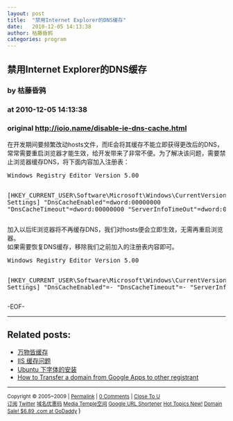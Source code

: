 ```yaml
---
layout: post
title:  "禁用Internet Explorer的DNS缓存"
date:   2010-12-05 14:13:38
author: 枯藤昏鸦
categories: program
---
```


## 禁用Internet Explorer的DNS缓存
### by 枯藤昏鸦
### at 2010-12-05 14:13:38
### original <http://ioio.name/disable-ie-dns-cache.html>

<p>在开发期间要频繁改动hosts文件，而IE会将其缓存不能立即获得更改后的DNS，常常需要重启浏览器才能生效，给开发带来了非常不便。为了解决该问题，需要禁止浏览器缓存DNS，将下面内容加入注册表：</p>
<pre lang="reg">
Windows Registry Editor Version 5.00

[HKEY_CURRENT_USER\Software\Microsoft\Windows\CurrentVersion\Internet Settings]
"DnsCacheEnabled"=dword:00000000
"DnsCacheTimeout"=dword:00000000
"ServerInfoTimeOut"=dword:00000000
</pre>
<p>加入以后IE浏览器将不再缓存DNS，我们对hosts便会立即生效，无需再重启浏览器。<br>
如果需要恢复DNS缓存，移除我们之前加入的注册表内容即可。</p>
<pre lang="reg">
Windows Registry Editor Version 5.00

[HKEY_CURRENT_USER\Software\Microsoft\Windows\CurrentVersion\Internet Settings]
"DnsCacheEnabled"=-
"DnsCacheTimeout"=-
"ServerInfoTimeOut"=-
</pre>
<p>-EOF-</p>
<hr><h2>Related posts:</h2><ul><li><a href="http://ioio.name/cache-everything.html" rel="bookmark" title="Permanent Link: 万物皆缓存">万物皆缓存</a></li><li><a href="http://ioio.name/iis-cache.html" rel="bookmark" title="Permanent Link: IIS 缓存问题">IIS 缓存问题</a></li><li><a href="http://ioio.name/ubuntu-fonts-install.html" rel="bookmark" title="Permanent Link: Ubuntu 下字体的安装">Ubuntu 下字体的安装</a></li><li><a href="http://ioio.name/how-to-transfer-a-domain-from-google-apps-to-other-registrant.html" rel="bookmark" title="Permanent Link: How to Transfer a domain from Google Apps to other registrant">How to Transfer a domain from Google Apps to other registrant</a></li></ul><hr><small>Copyright © 2005~2009 | <a href="http://ioio.name/disable-ie-dns-cache.html" title="Permalink">Permalink</a> | <a href="http://ioio.name/disable-ie-dns-cache.html#comments">0 Comments</a> | <a href="http://closetou.com" title="Close To U">Close To U</a> <br>
<a href="http://feeds.feedburner.com/miss">订阅</a> <a href="https://twitter.com/tearnon">Twitter</a> <a href="http://ioio.name/godaddy">域名优惠码</a> <a href="http://ioio.name/mt">Media Temple空间</a>
<a href="http://shortener.ioio.name/">Google URL Shortener</a> 
<a href="http://750m.com/">Hot Topics New!</a>
<a href="http://affiliate.godaddy.com/redirect/3FA34877354E42FE78E82878FE3CAE7C45E1074DB489803F8705676166D4FFE0" title="Domain Sale! $6.89 .com at GoDaddy">Domain Sale! $6.89 .com at GoDaddy</a>
</small> )